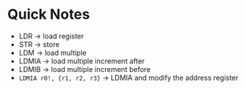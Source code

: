 # Quick Notes
- LDR -> load register
- STR -> store
- LDM -> load multiple
- LDMIA -> load multiple increment after
- LDMIB -> load multiple increment before
- `LDMIA r0!, {r1, r2, r3}` -> LDMIA and modify the address register